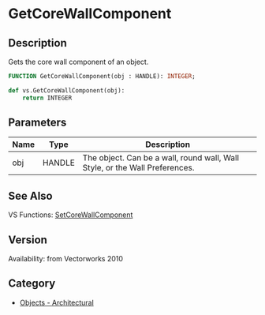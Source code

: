 # GetCoreWallComponent

## Description
Gets the core wall component of an object.

```pascal
FUNCTION GetCoreWallComponent(obj : HANDLE): INTEGER;
```

```python
def vs.GetCoreWallComponent(obj):
    return INTEGER
```

## Parameters
|Name|Type|Description|
|---|---|---|
|obj|HANDLE|The object. Can be a wall, round wall, Wall Style, or the Wall Preferences.|

## See Also
VS Functions:
[SetCoreWallComponent](SetCoreWallComponent.md)

## Version
Availability: from Vectorworks 2010

## Category
* [Objects - Architectural](../Categories/Objects%20-%20Architectural.md)
